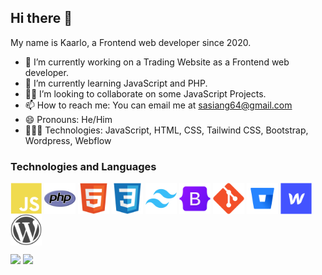 <h2>Hi there 👋</h2>


My name is Kaarlo, a Frontend web developer since 2020. 


- 🔭 I’m currently working on a Trading Website as a Frontend web developer.
- 🌱 I’m currently learning JavaScript and PHP.
- 👯‍♂️ I’m looking to collaborate on some JavaScript Projects.
- 📫 How to reach me: You can email me at sasiang64@gmail.com
- 😄 Pronouns: He/Him
- 👨🏻‍💻 Technologies: JavaScript, HTML, CSS, Tailwind CSS, Bootstrap, Wordpress, Webflow

### Technologies and Languages
  
<a href="https://www.javascript.com/" target="_blank"><img align="center" src="https://raw.githubusercontent.com/devicons/devicon/1119b9f84c0290e0f0b38982099a2bd027a48bf1/icons/javascript/javascript-plain.svg" height="50" /></a>
<a href="https://www.php.net/" target="_blank"><img align="center" src="https://raw.githubusercontent.com/devicons/devicon/1119b9f84c0290e0f0b38982099a2bd027a48bf1/icons/php/php-original.svg" height="50" /></a>
<a href="https://www.w3schools.com/html" target="_blank"><img align="center" src="https://raw.githubusercontent.com/devicons/devicon/1119b9f84c0290e0f0b38982099a2bd027a48bf1/icons/html5/html5-original.svg" height="50" /></a>
<a href="https://www.w3schools.com/css" target="_blank"><img align="center" src="https://raw.githubusercontent.com/devicons/devicon/1119b9f84c0290e0f0b38982099a2bd027a48bf1/icons/css3/css3-original.svg" height="50" /></a>
<a href="https://tailwindcss.com/" target="_blank"><img align="center" src="https://raw.githubusercontent.com/devicons/devicon/1119b9f84c0290e0f0b38982099a2bd027a48bf1/icons/tailwindcss/tailwindcss-plain.svg" height="50" /></a>
<a href="https://getbootstrap.com/" target="_blank"><img align="center" src="
https://raw.githubusercontent.com/devicons/devicon/1119b9f84c0290e0f0b38982099a2bd027a48bf1/icons/bootstrap/bootstrap-original.svg" height="50" /></a>
<a href="https://git-scm.com/" target="_blank"><img align="center" src="https://raw.githubusercontent.com/devicons/devicon/1119b9f84c0290e0f0b38982099a2bd027a48bf1/icons/git/git-original.svg" height="50" /></a>
<a href="https://bitbucket.org/" target="_blank"><img align="center" src="https://raw.githubusercontent.com/devicons/devicon/1119b9f84c0290e0f0b38982099a2bd027a48bf1/icons/bitbucket/bitbucket-original.svg" height="50" /></a>
<a href="https://webflow.com/" target="_blank"><img align="center" src="https://raw.githubusercontent.com/devicons/devicon/1119b9f84c0290e0f0b38982099a2bd027a48bf1/icons/webflow/webflow-original.svg" height="50" /></a>
<a href="https://wordpress.com/" target="_blank"><img align="center" src="https://raw.githubusercontent.com/devicons/devicon/1119b9f84c0290e0f0b38982099a2bd027a48bf1/icons/wordpress/wordpress-plain.svg" height="50" /></a>


<img src="https://github-readme-streak-stats.herokuapp.com?user=kaarlosasiang&theme=tokyonight" width="600">
<img src="https://github-readme-stats.vercel.app/api?username=kaarlosasiang&show_icons=true&theme=tokyonight" width="600">
